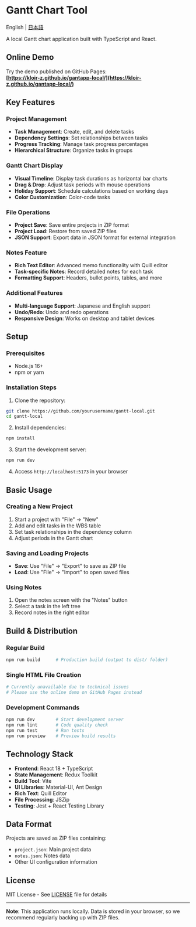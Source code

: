 # Gantt Chart Tool

English | [日本語](README.md)

A local Gantt chart application built with TypeScript and React.

## Online Demo

Try the demo published on GitHub Pages:  
**[https://kloir-z.github.io/gantapp-local/](https://kloir-z.github.io/gantapp-local/)**

## Key Features

### Project Management
- **Task Management**: Create, edit, and delete tasks
- **Dependency Settings**: Set relationships between tasks
- **Progress Tracking**: Manage task progress percentages
- **Hierarchical Structure**: Organize tasks in groups

### Gantt Chart Display
- **Visual Timeline**: Display task durations as horizontal bar charts
- **Drag & Drop**: Adjust task periods with mouse operations
- **Holiday Support**: Schedule calculations based on working days
- **Color Customization**: Color-code tasks

### File Operations
- **Project Save**: Save entire projects in ZIP format
- **Project Load**: Restore from saved ZIP files
- **JSON Support**: Export data in JSON format for external integration

### Notes Feature
- **Rich Text Editor**: Advanced memo functionality with Quill editor
- **Task-specific Notes**: Record detailed notes for each task
- **Formatting Support**: Headers, bullet points, tables, and more

### Additional Features
- **Multi-language Support**: Japanese and English support
- **Undo/Redo**: Undo and redo operations
- **Responsive Design**: Works on desktop and tablet devices

## Setup

### Prerequisites
- Node.js 16+
- npm or yarn

### Installation Steps

1. Clone the repository:
```bash
git clone https://github.com/yourusername/gantt-local.git
cd gantt-local
```

2. Install dependencies:
```bash
npm install
```

3. Start the development server:
```bash
npm run dev
```

4. Access `http://localhost:5173` in your browser

## Basic Usage

### Creating a New Project
1. Start a project with "File" → "New"
2. Add and edit tasks in the WBS table
3. Set task relationships in the dependency column
4. Adjust periods in the Gantt chart

### Saving and Loading Projects
- **Save**: Use "File" → "Export" to save as ZIP file
- **Load**: Use "File" → "Import" to open saved files

### Using Notes
1. Open the notes screen with the "Notes" button
2. Select a task in the left tree
3. Record notes in the right editor

## Build & Distribution

### Regular Build
```bash
npm run build      # Production build (output to dist/ folder)
```

### Single HTML File Creation
```bash
# Currently unavailable due to technical issues
# Please use the online demo on GitHub Pages instead
```

### Development Commands
```bash
npm run dev        # Start development server
npm run lint       # Code quality check
npm run test       # Run tests
npm run preview    # Preview build results
```

## Technology Stack

- **Frontend**: React 18 + TypeScript
- **State Management**: Redux Toolkit  
- **Build Tool**: Vite
- **UI Libraries**: Material-UI, Ant Design
- **Rich Text**: Quill Editor
- **File Processing**: JSZip
- **Testing**: Jest + React Testing Library

## Data Format

Projects are saved as ZIP files containing:
- `project.json`: Main project data
- `notes.json`: Notes data  
- Other UI configuration information

## License

MIT License - See [LICENSE](LICENSE) file for details

---

**Note**: This application runs locally. Data is stored in your browser, so we recommend regularly backing up with ZIP files.